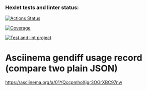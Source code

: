 ### Hexlet tests and linter status:
[![Actions Status](https://github.com/irinata/fullstack-javascript-project-46/actions/workflows/hexlet-check.yml/badge.svg)](https://github.com/irinata/fullstack-javascript-project-46/actions)

[![Coverage](https://sonarcloud.io/api/project_badges/measure?project=irinata_fullstack-javascript-project-46&metric=coverage)](https://sonarcloud.io/summary/new_code?id=irinata_fullstack-javascript-project-46)

[![Test and lint project](https://github.com/irinata/fullstack-javascript-project-46/actions/workflows/main-test.yml/badge.svg)](https://github.com/irinata/fullstack-javascript-project-46/actions/workflows/main-test.yml)

# Asciinema gendiff usage record (compare two plain JSON)
https://asciinema.org/a/01YQccpmhoXjgr3OGrXBC97nw
